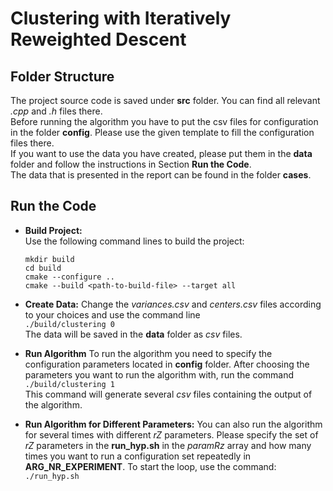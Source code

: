 # Clustering with Iteratively Reweighted Descent

## Folder Structure  
The project source code is saved under __src__ folder. You can find all relevant _.cpp_ and _.h_ files there.  
Before running the algorithm you have to put the csv files for configuration in the folder __config__. Please use the given template to fill the configuration files there.  
If you want to use the data you have created, please put them in the __data__ folder and follow the instructions in Section __Run the Code__.  
The data that is presented in the report can be found in the folder __cases__.


## Run the Code 
- __Build Project:__  
  Use the following command lines to build the project:

  `mkdir build`  
  `cd build`  
  `cmake --configure ..`  
  `cmake --build <path-to-build-file> --target all`


- __Create Data:__
  Change the _variances.csv_ and _centers.csv_ files according to your choices and use the command line  
  `./build/clustering 0`  
  The data will be saved in the __data__ folder as _csv_ files.
- __Run Algorithm__
  To run the algorithm you need to specify the configuration parameters located in __config__ folder. After choosing the parameters you want to run the algorithm with, run the command 
  `./build/clustering 1`  
  This command will generate several _csv_ files containing the output of the algorithm.
- __Run Algorithm for Different Parameters:__
  You can also run the algorithm for several times with different _rZ_ parameters. Please specify the set of _rZ_ parameters in the __run_hyp.sh__ in the _paramRz_ array and how many times you want to run a configuration set repeatedly in **ARG_NR_EXPERIMENT**. To start the loop, use the command:  
  `./run_hyp.sh`  
